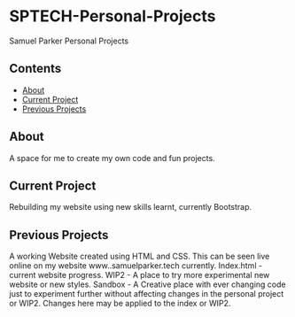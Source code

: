 # SPTECH-Personal-Projects
Samuel Parker Personal Projects 

## Contents
- [About](#about)
- [Current Project](#current-project)
- [Previous Projects](#previous-projects)

## About

A space for me to create my own code and fun projects. 

## Current Project

Rebuilding my website using new skills learnt, currently Bootstrap. 

## Previous Projects

A working Website created using HTML and CSS. This can be seen live online on my website www..samuelparker.tech currently. 
Index.html - current website progress.
WIP2 - A place to try more experimental new website or new styles.
Sandbox - A Creative place with ever changing code just to experiment further without affecting changes in the personal project or WIP2. Changes here may be applied to the index or WIP2.






